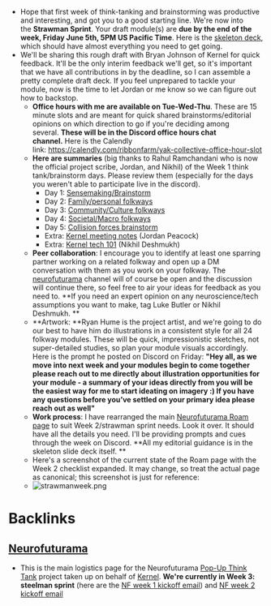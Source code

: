 - Hope that first week of think-tanking and brainstorming was productive and interesting, and got you to a good starting line. We're now into the **Strawman Sprint**. Your draft module(s) are **due by the end of the week, Friday June 5th, 5PM US Pacific Time**. Here is the [skeleton deck](https://docs.google.com/presentation/d/1CVZWUF-C7_b-dTZ3oiBYn3kE45CY6J3IEuEZO1TboEY/edit?usp=sharing), which should have almost everything you need to get going.
- We'll be sharing this rough draft with Bryan Johnson of Kernel for quick feedback. It'll be the only interim feedback we'll get, so it's important that we have all contributions in by the deadline, so I can assemble a pretty complete draft deck. If you feel unprepared to tackle your module, now is the time to let Jordan or me know so we can figure out how to backstop.
    - **Office hours with me are available on Tue-Wed-Thu**. These are 15 minute slots and are meant for quick shared brainstorms/editorial opinions on which direction to go if you're deciding among several. **These will be in the Discord office hours chat channel.** Here is the Calendly link: https://calendly.com/ribbonfarm/yak-collective-office-hour-slot
    - **Here are summaries** (big thanks to Rahul Ramchandani who is now the official project scribe, Jordan, and Nikhil) of the Week 1 think tank/brainstorm days. Please review them (especially for the days you weren't able to participate live in the discord).
        - Day 1: [Sensemaking/Brainstorm](https://roamresearch.com/#/app/ArtOfGig/page/xverM0qlA)
        - Day 2: [Family/personal folkways](https://roamresearch.com/#/app/ArtOfGig/page/lagGcOJBW)
        - Day 3: [Community/Culture folkways](https://roamresearch.com/#/app/ArtOfGig/page/wwbGQBJNk)
        - Day 4: [Societal/Macro folkways](https://roamresearch.com/#/app/ArtOfGig/page/GYGGYE_Yf)
        - Day 5: [Collision forces brainstorm](https://roamresearch.com/#/app/ArtOfGig/page/ge2lGzydn)
        - Extra: [Kernel meeting notes](https://roamresearch.com/#/app/ArtOfGig/page/-EZ0EYLKF) (Jordan Peacock)
        - Extra: [Kernel tech 101](https://roamresearch.com/#/app/ArtOfGig/page/HlbDpq4O0) (Nikhil Deshmukh)
    - **Peer collaboration**: I encourage you to identify at least one sparring partner working on a related folkway and open up a DM conversation with them as you work on your folkway. The [neurofuturama](<neurofuturama.md>) channel will of course be open and the discussion will continue there, so feel free to air your ideas for feedback as you need to. **If you need an expert opinion on any neuroscience/tech assumptions you want to make, tag Luke Butler or Nikhil Deshmukh. **
    - **Artwork: **Ryan Hume is the project artist, and we're going to do our best to have him do illustrations in a consistent style for all 24 folkway modules. These will be quick, impressionistic sketches, not super-detailed studies, so plan your module visuals accordingly. Here is the prompt he posted on Discord on Friday: __"Hey all, as we move into next week and your modules begin to come together please reach out to me directly about illustration opportunities for your module - a summary of your ideas directly from you will be the easiest way for me to start ideating on imagery :) If you have any questions before you’ve settled on your primary idea please reach out as well"__
    - **Work process**: I have rearranged the main [Neurofuturama Roam page](https://roamresearch.com/#/app/ArtOfGig/page/Cap6_MuVN) to suit Week 2/strawman sprint needs. Look it over. It should have all the details you need. I'll be providing prompts and cues through the week on Discord. **All my editorial guidance is in the skeleton slide deck itself. **
    - Here's a screenshot of the current state of the Roam page with the Week 2 checklist expanded. It may change, so treat the actual page as canonical; this screenshot is just for reference:
    - ![strawmanweek.png](https://mail.google.com/mail/u/0?ui=2&ik=0a2a536efa&attid=0.1&permmsgid=msg-a:r3378843853858683801&th=1726c086d175711a&view=fimg&sz=s0-l75-ft&attbid=ANGjdJ8v99sqHUIOmY2dTNj9Yc1mj7QSquY_stn_2OCLjlxn6SZZIF7vd4TsEe6edMA1-AP6iLCRjaI1uwSZteMXfXlbTVWt8CXhv7fFsru0MCgFxJx_skS8B-mqj-A&disp=emb&realattid=ii_kavcdiiy0)

# Backlinks
## [Neurofuturama](<Neurofuturama.md>)
- This is the main logistics page for the Neurofuturama [Pop-Up Think Tank](<Pop-Up Think Tank.md>) project taken up on behalf of [Kernel](https://kernel.co). **We're currently in Week 3: steelman sprint** (here are the [NF week 1 kickoff email](<NF week 1 kickoff email.md>)) and [NF week 2 kickoff email](<NF week 2 kickoff email.md>)

